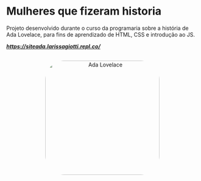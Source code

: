 # Mulheres que fizeram historia

Projeto desenvolvido durante o curso da programaria sobre a história de Ada Lovelace, para fins de aprendizado de HTML, CSS e introdução ao JS.

___https://siteada.larissagiotti.repl.co/___


##
<div align="center">
  <img align="center" alt="Ada Lovelace" height="300" style="border-radius:50px;" src="https://siteada.larissagiotti.repl.co/img/adaPintura.png" link+"https://siteada.larissagiotti.repl.co/">

</div>

</div>
